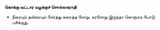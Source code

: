 **கொங்கு வட்டார வழக்குச் சொல்லகராதி**
- நீரையும் தயிரையும் சேர்த்து கரைத்த சோறு. கரசோறு இருந்தா கொஞ்சம் போடு பசிக்குது.

